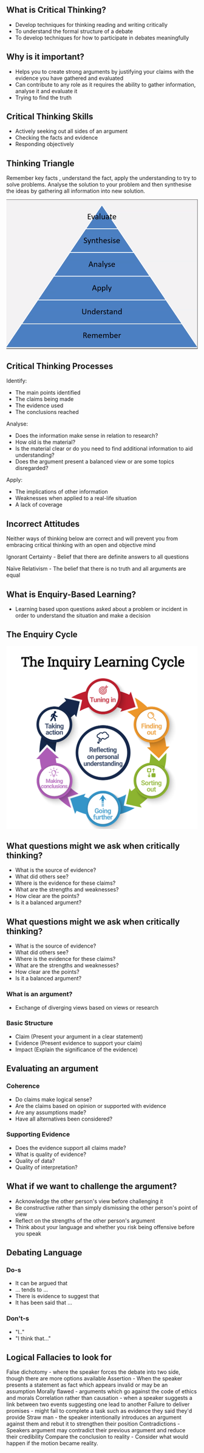 ## What is Critical Thinking?
- Develop techniques for thinking reading and writing critically
- To understand the formal structure of a debate
- To develop techniques for how to participate in debates meaningfully


## Why is it important?
- Helps you to create strong arguments by justifying your claims with the evidence you have gathered and evaluated
- Can contribute to any role as it requires the ability to gather information, analyse it and evaluate it
- Trying to find the truth

## Critical Thinking Skills
- Actively seeking out all sides of an argument
- Checking the facts and evidence
- Responding objectively

## Thinking Triangle
Remember key facts , understand the fact, apply the understanding to try to solve problems. Analyse the solution to your problem and then synthesise the ideas by gathering all information into new solution.

![](thinking_triangle.png)



## Critical Thinking Processes

Identify:
- The main points identified
- The claims being made
- The evidence used
- The conclusions reached

Analyse:
- Does the information make sense in relation to research?
- How old is the material?
- Is the material clear or do you need to find additional information to aid understanding?
- Does the argument present a balanced view or are some topics disregarded?

Apply:
- The implications of other information
- Weaknesses when applied to a real-life situation
- A lack of coverage

## Incorrect Attitudes
Neither ways of thinking below are correct and will prevent you from embracing critical thinking with an open and objective mind

Ignorant Certainty
	- Belief that there are definite answers to all questions

Naïve Relativism
	- The belief that there is no truth and all arguments are equal



## What is Enquiry-Based Learning?
- Learning based upon questions asked about a problem or incident in order to understand the situation and make a decision


## The Enquiry Cycle

![](inquiry_cycle.png)

## What questions might we ask when critically thinking?
- What is the source of evidence?
- What did others see?
- Where is the evidence for these claims?
- What are the strengths and weaknesses?
- How clear are the points?
- Is it a balanced argument?

## What questions might we ask when critically thinking?
- What is the source of evidence?
- What did others see?
- Where is the evidence for these claims?
- What are the strengths and weaknesses?
- How clear are the points?
- Is it a balanced argument?

### What is an argument?
- Exchange of diverging views based on views or research

### Basic Structure
- Claim (Present your argument in a clear statement)
- Evidence (Present evidence to support your claim)
- Impact (Explain the significance of the evidence)
## Evaluating an argument

### Coherence
- Do claims make logical sense?
- Are the claims based on opinion or supported with evidence
- Are any assumptions made?
- Have all alternatives been considered?

### Supporting Evidence
- Does the evidence support all claims made?
- What is quality of evidence?
- Quality of data?
- Quality of interpretation?

## What if we want to challenge the argument?
- Acknowledge the other person's view before challenging it
- Be constructive rather than simply dismissing the other person's point of view
- Reflect on the strengths of the other person's argument
- Think about your language and whether you risk being offensive before you speak

## Debating Language
### Do-s
- It can be argued that
- … tends to …
- There is evidence to suggest that
- It has been said that …
### Don't-s
- "I.."
- "I think that…"


 ## Logical Fallacies to look for
False dichotomy - where the speaker forces the debate into two side, though there are more options available
Assertion - When the speaker presents a statement as fact which appears invalid or may be an assumption
Morally flawed - arguments which go against the code of ethics and morals
Correlation rather than causation - when a speaker suggests a link between two events suggesting one lead to another
Failure to deliver promises - might fail to complete a task such as evidence they said they'd provide
Straw man - the speaker intentionally introduces an argument against them and rebut it to strengthen their position
Contradictions - Speakers argument may contradict their previous argument and reduce their credibility
Compare the conclusion to reality - Consider what would happen if the motion became reality.
